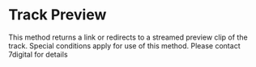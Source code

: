 Track Preview
=============

This method returns a link or redirects to a streamed preview clip of the track. Special conditions apply for use of this method. Please contact 7digital for details